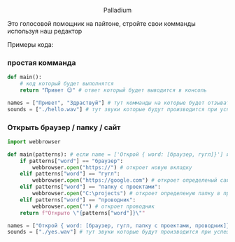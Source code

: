 <p align="center">
Palladium
</p>

Это голосовой помощник на пайтоне, стройте свои комманды используя наш редактор

Примеры кода:
### простая комманда
```py
def main():
    # код который будет выполнятся
    return "Привет 😊" # ответ который будет выводится в консоль

names = ["Привет", "Здраствуй"] # тут комманды на которые будет отзыватся бот
sounds = ["./hello.wav"] # тут звуки которые будут производится при успешном выполнении кода
```
### Открыть браузер / папку / сайт
```py
import webbrowser

def main(patterns): # если name = ['Открой { word: [браузер, гугл]}'] и вы сказали `открой гугл`, то он выведет { word: "гугл"}
    if patterns["word"] == "браузер":
        webbrowser.open("https://") # откроет новую вкладку
    elif patterns["word"] == "гугл":
        webbrowser.open("https://google.com") # откроет определеный сайт
    elif patterns["word"] == "папку с проектами":
        webbrowser.open("C:\projects") # откроет определеную папку в проводнике
    elif patterns["word"] == "проводник":
        webbrowser.open("") # откроет проводник
    return f"Открыто \"{patterns["word"]}\""

names = ["Открой { word: [браузер, гугл, папку с проектами, проводник]}"] # тут комманды на которые будет отзыватся бот
sounds = ["./yes.wav"] # тут звуки которые будут производится при успешном выполнении кода
```


